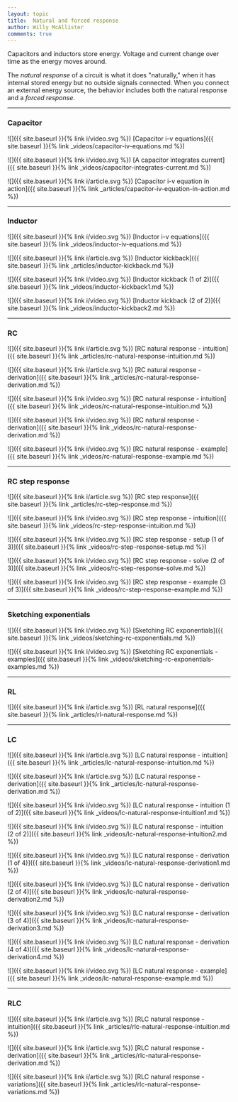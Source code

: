```yaml
---
layout: topic
title:  Natural and forced response
author: Willy McAllister
comments: true
---
```


Capacitors and inductors store energy. Voltage and current change over time as the energy moves around. 

The *natural response* of a circuit is what it does "naturally," when it has internal stored energy but no outside signals connected. When you connect an external energy source, the behavior includes both the natural response and a *forced response*.

----

### Capacitor

![]({{ site.baseurl }}{% link i/video.svg %}) [Capacitor i-v equations]({{ site.baseurl }}{% link _videos/capacitor-iv-equations.md %})

![]({{ site.baseurl }}{% link i/video.svg %}) [A capacitor integrates current]({{ site.baseurl }}{% link _videos/capacitor-integrates-current.md %})

![]({{ site.baseurl }}{% link i/article.svg %}) [Capacitor i-v equation in action]({{ site.baseurl }}{% link _articles/capacitor-iv-equation-in-action.md %})

---

### Inductor

![]({{ site.baseurl }}{% link i/video.svg %}) [Inductor i-v equations]({{ site.baseurl }}{% link _videos/inductor-iv-equations.md %})

![]({{ site.baseurl }}{% link i/article.svg %}) [Inductor kickback]({{ site.baseurl }}{% link _articles/inductor-kickback.md %})

![]({{ site.baseurl }}{% link i/video.svg %}) [Inductor kickback (1 of 2)]({{ site.baseurl }}{% link _videos/inductor-kickback1.md %})

![]({{ site.baseurl }}{% link i/video.svg %}) [Inductor kickback (2 of 2)]({{ site.baseurl }}{% link _videos/inductor-kickback2.md %})

---

### RC

![]({{ site.baseurl }}{% link i/article.svg %}) [RC natural response - intuition]({{ site.baseurl }}{% link _articles/rc-natural-response-intuition.md %})

![]({{ site.baseurl }}{% link i/article.svg %}) [RC natural response - derivation]({{ site.baseurl }}{% link _articles/rc-natural-response-derivation.md %})

![]({{ site.baseurl }}{% link i/video.svg %}) [RC natural response - intuition]({{ site.baseurl }}{% link _videos/rc-natural-response-intuition.md %})

![]({{ site.baseurl }}{% link i/video.svg %}) [RC natural response - derivation]({{ site.baseurl }}{% link _videos/rc-natural-response-derivation.md %})

![]({{ site.baseurl }}{% link i/video.svg %}) [RC natural response - example]({{ site.baseurl }}{% link _videos/rc-natural-response-example.md %})

---

### RC step response

![]({{ site.baseurl }}{% link i/article.svg %}) [RC step response]({{ site.baseurl }}{% link _articles/rc-step-response.md %})

![]({{ site.baseurl }}{% link i/video.svg %}) [RC step response - intuition]({{ site.baseurl }}{% link _videos/rc-step-response-intuition.md %})

![]({{ site.baseurl }}{% link i/video.svg %}) [RC step response - setup (1 of 3)]({{ site.baseurl }}{% link _videos/rc-step-response-setup.md %})

![]({{ site.baseurl }}{% link i/video.svg %}) [RC step response - solve (2 of 3)]({{ site.baseurl }}{% link _videos/rc-step-response-solve.md %})

![]({{ site.baseurl }}{% link i/video.svg %}) [RC step response - example (3 of 3)]({{ site.baseurl }}{% link _videos/rc-step-response-example.md %})

---

### Sketching exponentials 

![]({{ site.baseurl }}{% link i/video.svg %}) [Sketching RC exponentials]({{ site.baseurl }}{% link _videos/sketching-rc-exponentials.md %})

![]({{ site.baseurl }}{% link i/video.svg %}) [Sketching RC exponentials - examples]({{ site.baseurl }}{% link _videos/sketching-rc-exponentials-examples.md %})

---

### RL

![]({{ site.baseurl }}{% link i/article.svg %}) [RL natural response]({{ site.baseurl }}{% link _articles/rl-natural-response.md %})

---

### LC

![]({{ site.baseurl }}{% link i/article.svg %}) [LC natural response - intuition]({{ site.baseurl }}{% link _articles/lc-natural-response-intuition.md %})

![]({{ site.baseurl }}{% link i/article.svg %}) [LC natural response - derivation]({{ site.baseurl }}{% link _articles/lc-natural-response-derivation.md %})

![]({{ site.baseurl }}{% link i/video.svg %}) [LC natural response - intuition (1 of 2)]({{ site.baseurl }}{% link _videos/lc-natural-response-intuition1.md %})

![]({{ site.baseurl }}{% link i/video.svg %}) [LC natural response - intuition (2 of 2)]({{ site.baseurl }}{% link _videos/lc-natural-response-intuition2.md %})

![]({{ site.baseurl }}{% link i/video.svg %}) [LC natural response - derivation (1 of 4)]({{ site.baseurl }}{% link _videos/lc-natural-response-derivation1.md %})

![]({{ site.baseurl }}{% link i/video.svg %}) [LC natural response - derivation (2 of 4)]({{ site.baseurl }}{% link _videos/lc-natural-response-derivation2.md %})

![]({{ site.baseurl }}{% link i/video.svg %}) [LC natural response - derivation (3 of 4)]({{ site.baseurl }}{% link _videos/lc-natural-response-derivation3.md %})

![]({{ site.baseurl }}{% link i/video.svg %}) [LC natural response - derivation (4 of 4)]({{ site.baseurl }}{% link _videos/lc-natural-response-derivation4.md %})

![]({{ site.baseurl }}{% link i/video.svg %}) [LC natural response - example]({{ site.baseurl }}{% link _videos/lc-natural-response-example.md %})

---

### RLC

![]({{ site.baseurl }}{% link i/article.svg %}) [RLC natural response - intuition]({{ site.baseurl }}{% link _articles/rlc-natural-response-intuition.md %})

![]({{ site.baseurl }}{% link i/article.svg %}) [RLC natural response - derivation]({{ site.baseurl }}{% link _articles/rlc-natural-response-derivation.md %})

![]({{ site.baseurl }}{% link i/article.svg %}) [RLC natural response - variations]({{ site.baseurl }}{% link _articles/rlc-natural-response-variations.md %})
